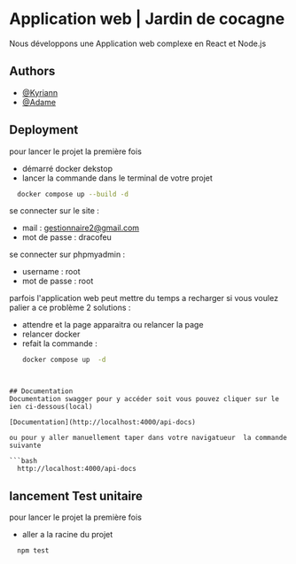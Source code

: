 
# Application web | Jardin de cocagne

Nous développons une Application web complexe en React et Node.js


## Authors

- [@Kyriann](https://github.com/userisAsk/)
- [@Adame](https://github.com/ov3rc0me)



## Deployment

pour lancer le projet la première fois 

- démarré docker dekstop
- lancer la commande dans le terminal de votre projet
```bash
  docker compose up --build -d
```
se connecter sur le site : 
- mail : gestionnaire2@gmail.com
- mot de passe : dracofeu

se connecter sur phpmyadmin : 
- username : root
- mot de passe : root

parfois l'application web peut mettre du temps a recharger si vous voulez palier a ce problème 2 solutions :
- attendre et la page apparaitra ou relancer la page
- relancer docker
- refait la commande :
  ```bash
  docker compose up  -d
```


## Documentation
Documentation swagger pour y accéder soit vous pouvez cliquer sur le ien ci-dessous(local)

[Documentation](http://localhost:4000/api-docs)

ou pour y aller manuellement taper dans votre navigatueur  la commande suivante

```bash
  http://localhost:4000/api-docs
```

## lancement Test unitaire

pour lancer le projet la première fois 

- aller a la racine du projet
```bash
  npm test
```


